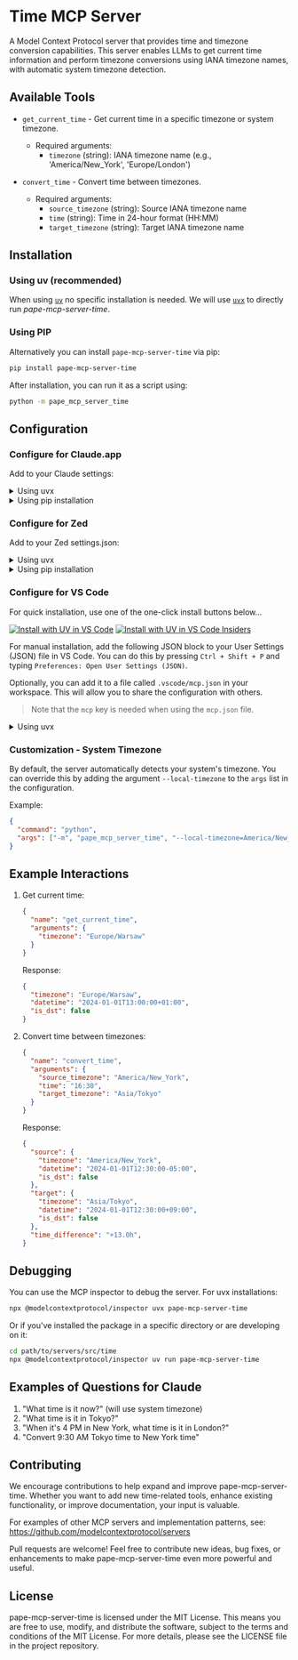 # Time MCP Server

A Model Context Protocol server that provides time and timezone conversion capabilities. This server enables LLMs to get current time information and perform timezone conversions using IANA timezone names, with automatic system timezone detection.

## Available Tools

- `get_current_time` - Get current time in a specific timezone or system timezone.
    - Required arguments:
        - `timezone` (string): IANA timezone name (e.g., 'America/New_York', 'Europe/London')

- `convert_time` - Convert time between timezones.
    - Required arguments:
        - `source_timezone` (string): Source IANA timezone name
        - `time` (string): Time in 24-hour format (HH:MM)
        - `target_timezone` (string): Target IANA timezone name

## Installation

### Using uv (recommended)

When using [`uv`](https://docs.astral.sh/uv/) no specific installation is needed. We will
use [`uvx`](https://docs.astral.sh/uv/guides/tools/) to directly run *pape-mcp-server-time*.

### Using PIP

Alternatively you can install `pape-mcp-server-time` via pip:

```bash
pip install pape-mcp-server-time
```

After installation, you can run it as a script using:

```bash
python -m pape_mcp_server_time
```

## Configuration

### Configure for Claude.app

Add to your Claude settings:

<details>
<summary>Using uvx</summary>

```json
{
  "mcpServers": {
    "time": {
      "command": "uvx",
      "args": ["pape-mcp-server-time"]
    }
  }
}
```

</details>

<details>
<summary>Using pip installation</summary>

```json
{
  "mcpServers": {
    "time": {
      "command": "python",
      "args": ["-m", "pape_mcp_server_time"]
    }
  }
}
```

</details>

### Configure for Zed

Add to your Zed settings.json:

<details>
<summary>Using uvx</summary>

```json
"context_servers": [
  "pape-mcp-server-time": {
    "command": "uvx",
    "args": ["pape-mcp-server-time"]
  }
],
```

</details>

<details>
<summary>Using pip installation</summary>

```json
"context_servers": {
  "pape-mcp-server-time": {
    "command": "python",
    "args": ["-m", "pape_mcp_server_time"]
  }
},
```

</details>

### Configure for VS Code

For quick installation, use one of the one-click install buttons below...

[![Install with UV in VS Code](https://img.shields.io/badge/VS_Code-UV-0098FF?style=flat-square&logo=visualstudiocode&logoColor=white)](https://insiders.vscode.dev/redirect/mcp/install?name=time&config=%7B%22command%22%3A%22uvx%22%2C%22args%22%3A%5B%pape-mcp-server-time%22%5D%7D) [![Install with UV in VS Code Insiders](https://img.shields.io/badge/VS_Code_Insiders-UV-24bfa5?style=flat-square&logo=visualstudiocode&logoColor=white)](https://insiders.vscode.dev/redirect/mcp/install?name=time&config=%7B%22command%22%3A%22uvx%22%2C%22args%22%3A%5B%pape-mcp-server-time%22%5D%7D&quality=insiders)

For manual installation, add the following JSON block to your User Settings (JSON) file in VS Code. You can do this by pressing `Ctrl + Shift + P` and typing `Preferences: Open User Settings (JSON)`.

Optionally, you can add it to a file called `.vscode/mcp.json` in your workspace. This will allow you to share the configuration with others.

> Note that the `mcp` key is needed when using the `mcp.json` file.

<details>
<summary>Using uvx</summary>

```json
{
  "mcp": {
    "servers": {
      "time": {
        "command": "uvx",
        "args": ["pape-mcp-server-time"]
      }
    }
  }
}
```

</details>


### Customization - System Timezone

By default, the server automatically detects your system's timezone. You can override this by adding the argument `--local-timezone` to the `args` list in the configuration.

Example:

```json
{
  "command": "python",
  "args": ["-m", "pape_mcp_server_time", "--local-timezone=America/New_York"]
}
```

## Example Interactions

1. Get current time:

    ```json
    {
      "name": "get_current_time",
      "arguments": {
        "timezone": "Europe/Warsaw"
      }
    }
    ```

    Response:

    ```json
    {
      "timezone": "Europe/Warsaw",
      "datetime": "2024-01-01T13:00:00+01:00",
      "is_dst": false
    }
    ```

2. Convert time between timezones:

    ```json
    {
      "name": "convert_time",
      "arguments": {
        "source_timezone": "America/New_York",
        "time": "16:30",
        "target_timezone": "Asia/Tokyo"
      }
    }
    ```

    Response:

    ```json
    {
      "source": {
        "timezone": "America/New_York",
        "datetime": "2024-01-01T12:30:00-05:00",
        "is_dst": false
      },
      "target": {
        "timezone": "Asia/Tokyo",
        "datetime": "2024-01-01T12:30:00+09:00",
        "is_dst": false
      },
      "time_difference": "+13.0h",
    }
    ```

## Debugging

You can use the MCP inspector to debug the server. For uvx installations:

```bash
npx @modelcontextprotocol/inspector uvx pape-mcp-server-time
```

Or if you've installed the package in a specific directory or are developing on it:

```bash
cd path/to/servers/src/time
npx @modelcontextprotocol/inspector uv run pape-mcp-server-time
```

## Examples of Questions for Claude

1. "What time is it now?" (will use system timezone)
2. "What time is it in Tokyo?"
3. "When it's 4 PM in New York, what time is it in London?"
4. "Convert 9:30 AM Tokyo time to New York time"

## Contributing

We encourage contributions to help expand and improve pape-mcp-server-time. Whether you want to add new time-related tools, enhance existing functionality, or improve documentation, your input is valuable.

For examples of other MCP servers and implementation patterns, see:
<https://github.com/modelcontextprotocol/servers>

Pull requests are welcome! Feel free to contribute new ideas, bug fixes, or enhancements to make pape-mcp-server-time even more powerful and useful.

## License

pape-mcp-server-time is licensed under the MIT License. This means you are free to use, modify, and distribute the software, subject to the terms and conditions of the MIT License. For more details, please see the LICENSE file in the project repository.
